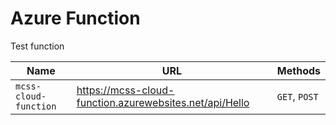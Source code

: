 # Azure Function

Test function

| Name                  | URL                                                       | Methods       |
| --------------------- | --------------------------------------------------------- | ------------- |
| `mcss-cloud-function` | <https://mcss-cloud-function.azurewebsites.net/api/Hello> | `GET`, `POST` |
